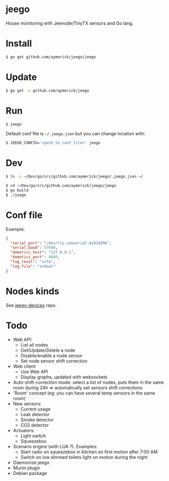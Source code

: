 jeego
=====

House monitoring with Jeenode/TinyTX sensors and Go lang.


Install
=======

```bash
$ go get github.com/aymerick/jeego/jeego
```


Update
======

```bash
$ go get -u github.com/aymerick/jeego
```


Run
===

```bash
$ jeego
```

Default conf file is `~/.jeego.json` but you can change location with:

```bash
$ JEEGO_CONFIG='<path_to_conf_file>' jeego
```


Dev
===

```bash
$ ln -s ~/Dev/go/src/github.com/aymerick/jeego/.jeego.json ~/
```

```bash
$ cd ~/Dev/go/src/github.com/aymerick/jeego/jeego
$ go build
$ ./jeego
```


Conf file
=========

Example:

```json
{
  "serial_port": "/dev/tty.usbserial-A1014IM4",
  "serial_baud": 57600,
  "domoticz_host": "127.0.0.1",
  "domoticz_port": 8080,
  "log_level": "info",
  "log_file": "stdout"
}
```


Nodes kinds
===========

See [jeego-devices](https://github.com/aymerick/jeego-devices) repo.


Todo
====

- Web API:
  * List all nodes
  * Get/Update/Delete a node
  * Disable/enable a node sensor
  * Set node sensor shift correction
- Web client:
  * Use Web API
  * Display graphs, updated with websockets
- Auto-shift-correction mode: select a list of nodes, puts them in the same room during 24h => automatically set sensors shift corrections
- 'Room' concept (eg: you can have several temp sensors in the same room)
- New sensors:
  * Current usage
  * Leak detector
  * Smoke detector
  * CO2 detector
- Actuators:
  * Light switch
  * Squeezebox
- Scenario engine (with LUA ?). Examples:
  * Start radio on squeezebox in kitchen on first motion after 7:00 AM
  * Switch on low dimmed toilets light on motion during the night
- Daemonize jeego
- Munin plugin
- Debian package
